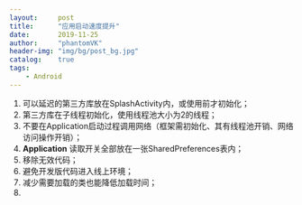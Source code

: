 ```yaml
---
layout:     post
title:      "应用启动速度提升"
date:       2019-11-25
author:     "phantomVK"
header-img: "img/bg/post_bg.jpg"
catalog:    true
tags:
    - Android
---
```


1. 可以延迟的第三方库放在SplashActivity内，或使用前才初始化；
2. 第三方库在子线程初始化，使用线程池大小为2的线程；
3. 不要在Application启动过程调用网络（框架需初始化、其有线程池开销、网络访问操作开销）；
4. __Application__ 读取开关全部放在一张SharedPreferences表内；
5. 移除无效代码；
6. 避免开发版代码进入线上环境；
7. 减少需要加载的类也能降低加载时间；
8. 